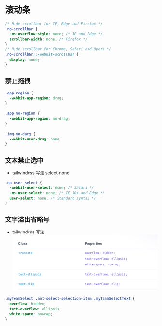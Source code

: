 # 滚动条

```css
/* Hide scrollbar for IE, Edge and Firefox */
.no-scrollbar {
  -ms-overflow-style: none; /* IE and Edge */
  scrollbar-width: none; /* Firefox */
}
/* Hide scrollbar for Chrome, Safari and Opera */
.no-scrollbar::-webkit-scrollbar {
  display: none;
}
```

## 禁止拖拽

```css
.app-region {
  -webkit-app-region: drag;
}

.app-no-region {
  -webkit-app-region: no-drag;
}

.img-no-darg {
  -webkit-user-drag: none;
}
```

## 文本禁止选中

- tailwindcss 写法 select-none

```css
.no-user-select {
  -webkit-user-select: none; /* Safari */
  -ms-user-select: none; /* IE 10+ and Edge */
  user-select: none; /* Standard syntax */
}
```

## 文字溢出省略号

- tailwindcss 写法
  ![Alt text](image.png)

```css
.myTeamSelect .ant-select-selection-item .myTeamSelectText {
  overflow: hidden;
  text-overflow: ellipsis;
  white-space: nowrap;
}
```

